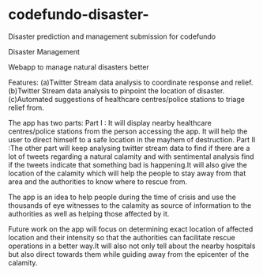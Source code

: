 # codefundo-disaster-
Disaster prediction and management submission for codefundo


Disaster Management

Webapp to manage natural disasters better

Features:
(a)Twitter Stream data analysis to coordinate response and relief.
(b)Twitter Stream data analysis to pinpoint the location of disaster.
(c)Automated suggestions of healthcare centres/police stations to triage relief from.

The app has two parts:
Part I : It will display nearby healthcare centres/police stations from the person accessing the app. It will help the user to direct himself to a safe location in the mayhem of destruction.
Part II :The other part will keep analysing twitter stream data to find if there are a lot of tweets regarding a natural calamity and with sentimental analysis find if the tweets indicate that something bad is happening.It will also give the location of the calamity which will help the people to stay away from that area and the authorities to know where to rescue from.

The app is an idea to help people during the time of crisis and use the thousands of eye witnesses to the calamity as source of information to the authorities as well as helping those affected by it.

Future work on the app will focus on determining exact location of affected location and their intensity so that the authorities can facilitate rescue operations in a better way.It will also not only tell about the nearby hospitals but also direct towards them while guiding away from the epicenter of the calamity.

